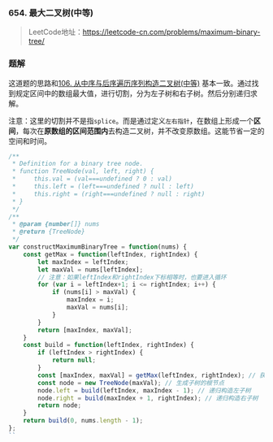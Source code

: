### 654. 最大二叉树(中等)
>LeetCode地址：https://leetcode-cn.com/problems/maximum-binary-tree/

### 题解
这道题的思路和[106. 从中序与后序遍历序列构造二叉树(中等)](https://github.com/kerwin-ly/Blog/blob/main/algorithm/binary-tree/106.%20%E4%BB%8E%E4%B8%AD%E5%BA%8F%E4%B8%8E%E5%90%8E%E5%BA%8F%E9%81%8D%E5%8E%86%E5%BA%8F%E5%88%97%E6%9E%84%E9%80%A0%E4%BA%8C%E5%8F%89%E6%A0%91(%E4%B8%AD%E7%AD%89).md) 基本一致。通过找到规定区间中的数组最大值，进行切割，分为左子树和右子树。然后分别递归求解。

注意：这里的切割并不是指`splice`。而是通过定义`左右指针`，在数组上形成一个**区间**，每次在**原数组的区间范围内**去构造二叉树，并不改变原数组。这能节省一定的空间和时间。
```js
/**
 * Definition for a binary tree node.
 * function TreeNode(val, left, right) {
 *     this.val = (val===undefined ? 0 : val)
 *     this.left = (left===undefined ? null : left)
 *     this.right = (right===undefined ? null : right)
 * }
 */
/**
 * @param {number[]} nums
 * @return {TreeNode}
 */
var constructMaximumBinaryTree = function(nums) {
    const getMax = function(leftIndex, rightIndex) {
        let maxIndex = leftIndex;
        let maxVal = nums[leftIndex];
        // 注意：如果leftIndex和rightIndex下标相等时，也要进入循环
        for (var i = leftIndex+1; i <= rightIndex; i++) {
            if (nums[i] > maxVal) {
                maxIndex = i;
                maxVal = nums[i];
            }
        }
        return [maxIndex, maxVal];
    }
    const build = function(leftIndex, rightIndex) {
        if (leftIndex > rightIndex) {
            return null;
        }
        const [maxIndex, maxVal] = getMax(leftIndex, rightIndex); // 获取左右区间范围内的最大值
        const node = new TreeNode(maxVal); // 生成子树的根节点
        node.left = build(leftIndex, maxIndex - 1); // 递归构造左子树
        node.right = build(maxIndex + 1, rightIndex); // 递归构造右子树
        return node;
    }
    return build(0, nums.length - 1);
};
``